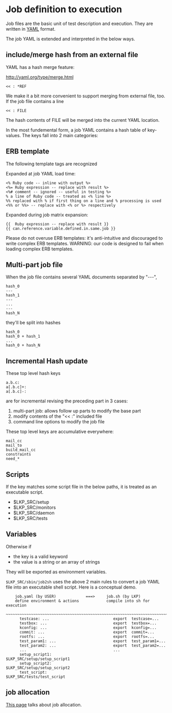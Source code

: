 # Job definition to execution


Job files are the basic unit of test description and execution.
They are written in [YAML](http://yaml.org/YAML_for_ruby.html) format.

The job YAML is extended and interpreted in the below ways.

## include/merge hash from an external file

YAML has a hash merge feature:

  http://yaml.org/type/merge.html

	<< : *REF

We make it a bit more convenient to support merging from external file, too.
If the job file contains a line

	<< : FILE

The hash contents of FILE will be merged into the current YAML location.

In the most fundemental form, a job YAML contains a hash table of key-values.
The keys fall into 2 main categories:

## ERB template

The following template tags are recognized

Expanded at job YAML load time:

	<% Ruby code -- inline with output %>
	<%= Ruby expression -- replace with result %>
	<%# comment -- ignored -- useful in testing %>
	% a line of Ruby code -- treated as <% line %>
	%% replaced with % if first thing on a line and % processing is used
	<%% or %%> -- replace with <% or %> respectively

Expanded during job matrix expansion:

	{{  Ruby expression -- replace with result }}
	{{ can.reference.variable.defined.in.same.job }}

Please do not overuse ERB templates: it's anti-intuitive and discouraged
to write complex ERB templates. WARNING: our code is designed to fail when
loading complex ERB templates.

## Multi-part job file

When the job file contains several YAML documents separated by "---",

	hash_0
	---
	hash_1
	---
	...
	---
	hash_N

they'll be split into hashes

	hash_0
	hash_0 + hash_1
	...
	hash_0 + hash_N

## Incremental Hash update

These top level hash keys

	a.b.c:
	a[.b.c]+:
	a[.b.c]-:

are for incremental revising the preceding part in 3 cases:

1) multi-part job: allows follow up parts to modify the base part
2) modify contents of the "<< :" included file
3) command line options to modify the job file

These top level keys are accumulative everywhere:

	mail_cc
	mail_to
	build_mail_cc
	constraints
	need_*

## Scripts

If the key matches some script file in the below paths, it is treated as an
executable script.

  - $LKP_SRC/setup
  - $LKP_SRC/monitors
  - $LKP_SRC/daemon
  - $LKP_SRC/tests


## Variables

Otherwise if

  - the key is a valid keyword
  - the value is a string or an array of strings

They will be exported as environment variables.

`$LKP_SRC/sbin/job2sh` uses the above 2 main rules to convert a job YAML file
into an executable shell script. Here is a conceptual demo.

```
	job.yaml (by USER)             ===>     job.sh (by LKP)
	define environment & actions            compile into sh for execution
	~~~~~~~~~~~~~~~~~~~~~~~~~~~~~~~~~~~~~~~~~~~~~~~~~~~~~~~~~~~~~~~~~~~~~~~
	  testcase: ...                            export  testcase=...
	  testbox: ...                             export  testbox=...
	  kconfig: ...                             export  kconfig=...
	  commit: ...                              export  commit=...
	  rootfs: ...                              export  rootfs=...
	  test_param1: ...                         export  test_param1=...
	  test_param2: ...                         export  test_param2=...
	  ...                                      ...
	  setup_script1:                           $LKP_SRC/setup/setup_script1
	  setup_script2:                           $LKP_SRC/setup/setup_script2
	  test_script:                             $LKP_SRC/tests/test_script
```
## job allocation
[This page](README-job-allocation.html) talks about job allocation.
